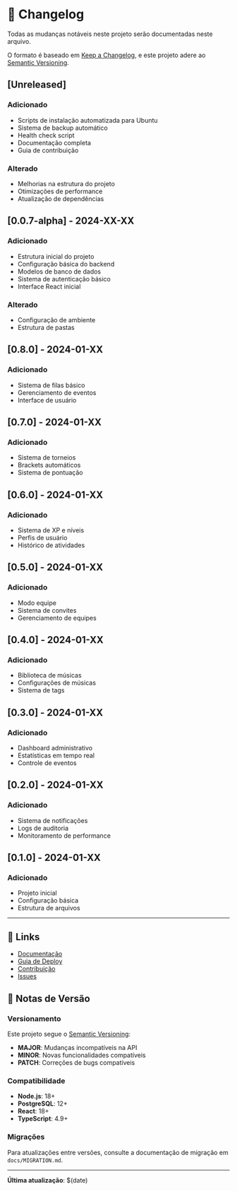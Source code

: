 # 📝 Changelog

Todas as mudanças notáveis neste projeto serão documentadas neste arquivo.

O formato é baseado em [Keep a Changelog](https://keepachangelog.com/pt-BR/1.0.0/),
e este projeto adere ao [Semantic Versioning](https://semver.org/lang/pt-BR/).

## [Unreleased]

### Adicionado
- Scripts de instalação automatizada para Ubuntu
- Sistema de backup automático
- Health check script
- Documentação completa
- Guia de contribuição

### Alterado
- Melhorias na estrutura do projeto
- Otimizações de performance
- Atualização de dependências

## [0.0.7-alpha] - 2024-XX-XX

### Adicionado
- Estrutura inicial do projeto
- Configuração básica do backend
- Modelos de banco de dados
- Sistema de autenticação básico
- Interface React inicial

### Alterado
- Configuração de ambiente
- Estrutura de pastas

## [0.8.0] - 2024-01-XX

### Adicionado
- Sistema de filas básico
- Gerenciamento de eventos
- Interface de usuário

## [0.7.0] - 2024-01-XX

### Adicionado
- Sistema de torneios
- Brackets automáticos
- Sistema de pontuação

## [0.6.0] - 2024-01-XX

### Adicionado
- Sistema de XP e níveis
- Perfis de usuário
- Histórico de atividades

## [0.5.0] - 2024-01-XX

### Adicionado
- Modo equipe
- Sistema de convites
- Gerenciamento de equipes

## [0.4.0] - 2024-01-XX

### Adicionado
- Biblioteca de músicas
- Configurações de músicas
- Sistema de tags

## [0.3.0] - 2024-01-XX

### Adicionado
- Dashboard administrativo
- Estatísticas em tempo real
- Controle de eventos

## [0.2.0] - 2024-01-XX

### Adicionado
- Sistema de notificações
- Logs de auditoria
- Monitoramento de performance

## [0.1.0] - 2024-01-XX

### Adicionado
- Projeto inicial
- Configuração básica
- Estrutura de arquivos

---

## 🔗 Links

- [Documentação](docs/README.md)
- [Guia de Deploy](docs/DEPLOY_INSTRUCTIONS.md)
- [Contribuição](CONTRIBUTING.md)
- [Issues](https://github.com/moisoft/just-dance-event-hub/issues)

## 📝 Notas de Versão

### Versionamento
Este projeto segue o [Semantic Versioning](https://semver.org/lang/pt-BR/):
- **MAJOR**: Mudanças incompatíveis na API
- **MINOR**: Novas funcionalidades compatíveis
- **PATCH**: Correções de bugs compatíveis

### Compatibilidade
- **Node.js**: 18+
- **PostgreSQL**: 12+
- **React**: 18+
- **TypeScript**: 4.9+

### Migrações
Para atualizações entre versões, consulte a documentação de migração em `docs/MIGRATION.md`.

---

**Última atualização**: $(date) 